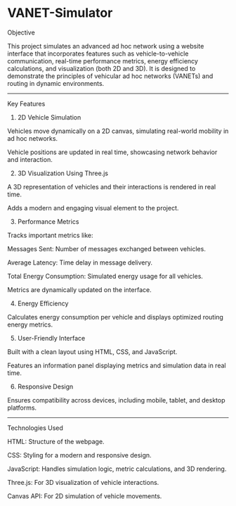 # VANET-Simulator
Objective

This project simulates an advanced ad hoc network using a website interface that incorporates features such as vehicle-to-vehicle communication, real-time performance metrics, energy efficiency calculations, and visualization (both 2D and 3D). It is designed to demonstrate the principles of vehicular ad hoc networks (VANETs) and routing in dynamic environments.


---

Key Features

1. 2D Vehicle Simulation

Vehicles move dynamically on a 2D canvas, simulating real-world mobility in ad hoc networks.

Vehicle positions are updated in real time, showcasing network behavior and interaction.



2. 3D Visualization Using Three.js

A 3D representation of vehicles and their interactions is rendered in real time.

Adds a modern and engaging visual element to the project.



3. Performance Metrics

Tracks important metrics like:

Messages Sent: Number of messages exchanged between vehicles.

Average Latency: Time delay in message delivery.

Total Energy Consumption: Simulated energy usage for all vehicles.


Metrics are dynamically updated on the interface.



4. Energy Efficiency

Calculates energy consumption per vehicle and displays optimized routing energy metrics.



5. User-Friendly Interface

Built with a clean layout using HTML, CSS, and JavaScript.

Features an information panel displaying metrics and simulation data in real time.



6. Responsive Design

Ensures compatibility across devices, including mobile, tablet, and desktop platforms.

---

Technologies Used

HTML: Structure of the webpage.

CSS: Styling for a modern and responsive design.

JavaScript: Handles simulation logic, metric calculations, and 3D rendering.

Three.js: For 3D visualization of vehicle interactions.

Canvas API: For 2D simulation of vehicle movements.
